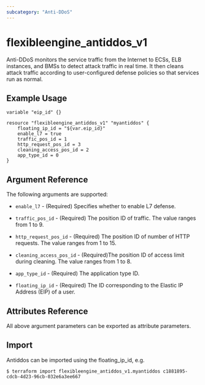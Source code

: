 ```yaml
---
subcategory: "Anti-DDoS"
---
```


# flexibleengine_antiddos_v1

Anti-DDoS monitors the service traffic from the Internet to ECSs, ELB instances, and BMSs to detect attack traffic in real time. It then cleans attack traffic according to user-configured defense policies so that services run as normal.

## Example Usage

 ```hcl
 variable "eip_id" {}
  
 resource "flexibleengine_antiddos_v1" "myantiddos" {
     floating_ip_id = "${var.eip_id}"
     enable_l7 = true
     traffic_pos_id = 1
     http_request_pos_id = 3
     cleaning_access_pos_id = 2
     app_type_id = 0
 }

 ```
## Argument Reference
The following arguments are supported:

* `enable_l7` - (Required) Specifies whether to enable L7 defense.

* `traffic_pos_id` - (Required) The position ID of traffic. The value ranges from 1 to 9.

* `http_request_pos_id` - (Required) The position ID of number of HTTP requests. The value ranges from 1 to 15.

* `cleaning_access_pos_id` - (Required)The position ID of access limit during cleaning. The value ranges from 1 to 8.

* `app_type_id` - (Required) The application type ID. 

* `floating_ip_id` - (Required) The ID corresponding to the Elastic IP Address (EIP) of a user.

## Attributes Reference
All above argument parameters can be exported as attribute parameters.

## Import

Antiddos can be imported using the floating_ip_id, e.g.

```
$ terraform import flexibleengine_antiddos_v1.myantiddos c1881895-cdcb-4d23-96cb-032e6a3ee667
```
